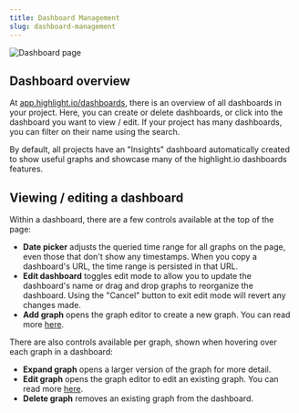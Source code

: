 ```yaml
---
title: Dashboard Management
slug: dashboard-management
---
```


![Dashboard page](/images/docs/graphing/dashboard_view.png)

## Dashboard overview

At [app.highlight.io/dashboards](https://app.highlight.io/dashboards), there is an overview of all dashboards in your project. Here, you can create or delete dashboards, or click into the dashboard you want to view / edit. If your project has many dashboards, you can filter on their name using the search.

By default, all projects have an "Insights" dashboard automatically created to show useful graphs and showcase many of the highlight.io dashboards features.

## Viewing / editing a dashboard

Within a dashboard, there are a few controls available at the top of the page:
- **Date picker** adjusts the queried time range for all graphs on the page, even those that don't show any timestamps. When you copy a dashboard's URL, the time range is persisted in that URL.
- **Edit dashboard** toggles edit mode to allow you to update the dashboard's name or drag and drop graphs to reorganize the dashboard. Using the "Cancel" button to exit edit mode will revert any changes made.
- **Add graph** opens the graph editor to create a new graph. You can read more [here](./3_graphing.md).

There are also controls available per graph, shown when hovering over each graph in a dashboard:
- **Expand graph** opens a larger version of the graph for more detail.
- **Edit graph** opens the graph editor to edit an existing graph. You can read more [here](./3_graphing.md).
- **Delete graph** removes an existing graph from the dashboard.
